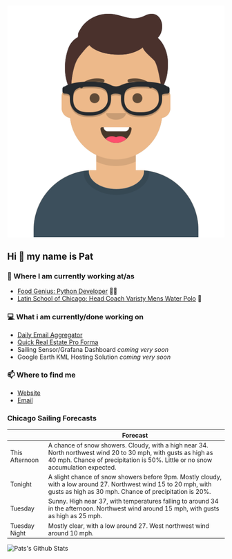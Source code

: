 [![Social banner for p-j-falconer](https://raw.githubusercontent.com/P-J-FALCONER/P-J-FALCONER/master/assets/avataaars.svg)](https://patfalconer.com/)
## Hi :wave: my name is Pat

### 💼 Where I am currently working at/as
- [Food Genius: Python Developer](https://getfoodgenius.com/) 🍔🐍
- [Latin School of Chicago: Head Coach Varisty Mens Water Polo](https://www.latinschool.org/) 🤽


### 💻 What i am currently/done working on
 - [Daily Email Aggregator](https://github.com/P-J-FALCONER/dott_daily_mail)
 - [Quick Real Estate Pro Forma](https://github.com/P-J-FALCONER/henry)
 - Sailing Sensor/Grafana Dashboard *coming very soon*
 - Google Earth KML Hosting Solution *coming very soon*

### 📫 Where to find me
 - [Website](https://patfalconer.com/)
 - [Email](mailto:patrick.j.falconer@gmail.com)


### Chicago Sailing Forecasts
|   | Forecast  |
|---|---|
| This Afternoon | A chance of snow showers. Cloudy, with a high near 34. North northwest wind 20 to 30 mph, with gusts as high as 40 mph. Chance of precipitation is 50%. Little or no snow accumulation expected. |
| Tonight | A slight chance of snow showers before 9pm. Mostly cloudy, with a low around 27. Northwest wind 15 to 20 mph, with gusts as high as 30 mph. Chance of precipitation is 20%. |
| Tuesday | Sunny. High near 37, with temperatures falling to around 34 in the afternoon. Northwest wind around 15 mph, with gusts as high as 25 mph. |
| Tuesday Night | Mostly clear, with a low around 27. West northwest wind around 10 mph. |

![Pats's Github Stats](https://github-readme-stats.vercel.app/api?username=p-j-falconer&show_icons=true&theme=radical)
